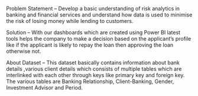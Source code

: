 Problem Statement –
Develop a basic understanding of risk analytics in banking and financial services and understand how data is used to minimise the risk of losing money while lending to customers.

Solution – 
With our dashboards which are created using Power BI latest tools helps the company to make a decision based on the applicant’s profile like if the applicant is likely to repay the loan then approving the loan otherwise not.

About Dataset – 
This dataset basically contains information about bank details ,various client details which consists of multiple tables which are interlinked with each other through keys like primary key and foreign key.
The various tables are Banking Relationship, Client-Banking, Gender, Investment Advisor and Period.
